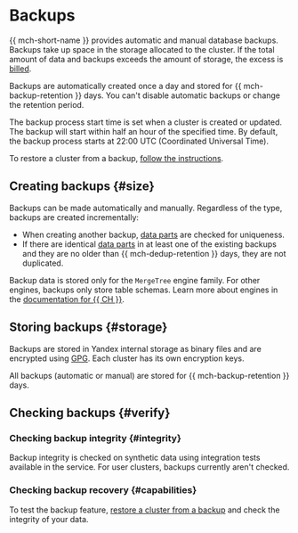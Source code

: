 # Backups

{{ mch-short-name }} provides automatic and manual database backups. Backups take up space in the storage allocated to the cluster. If the total amount of data and backups exceeds the amount of storage, the excess is [billed](../pricing.md).

Backups are automatically created once a day and stored for {{ mch-backup-retention }} days. You can't disable automatic backups or change the retention period.

The backup process start time is set when a cluster is created or updated. The backup will start within half an hour of the specified time. By default, the backup process starts at 22:00 UTC (Coordinated Universal Time).

To restore a cluster from a backup, [follow the instructions](../operations/cluster-backups.md).

## Creating backups {#size}

Backups can be made automatically and manually. Regardless of the type, backups are created incrementally:

- When creating another backup, [data parts](https://clickhouse.tech/docs/en/engines/table-engines/mergetree-family/mergetree/#mergetree-data-storage) are checked for uniqueness.
- If there are identical [data parts](https://clickhouse.tech/docs/en/engines/table-engines/mergetree-family/mergetree/#mergetree-data-storage) in at least one of the existing backups and they are no older than {{ mch-dedup-retention }} days, they are not duplicated.

Backup data is stored only for the `MergeTree` engine family. For other engines, backups only store table schemas. Learn more about engines in the [documentation for {{ CH }}](https://clickhouse.tech/docs/en/engines/table-engines/).

## Storing backups {#storage}

Backups are stored in Yandex internal storage as binary files and are encrypted using [GPG](https://en.wikipedia.org/wiki/GnuPG). Each cluster has its own encryption keys.

All backups (automatic or manual) are stored for {{ mch-backup-retention }} days.

## Checking backups {#verify}

### Checking backup integrity {#integrity}

Backup integrity is checked on synthetic data using integration tests available in the service. For user clusters, backups currently aren't checked.

### Checking backup recovery {#capabilities}

To test the backup feature, [restore a cluster from a backup](../operations/cluster-backups.md) and check the integrity of your data.

